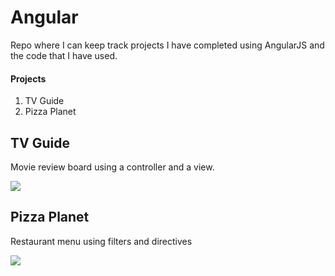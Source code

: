 # Angular

Repo where I can keep track projects I have completed using AngularJS and the code that I have used.

#### Projects

1. TV Guide
2. Pizza Planet

## TV Guide

Movie review board using a controller and a view.

<img src="http://i.imgur.com/Td1fcqr.png"/>

## Pizza Planet

Restaurant menu using filters and directives

<img src="http://i.imgur.com/aNT8VGD.png"/>
